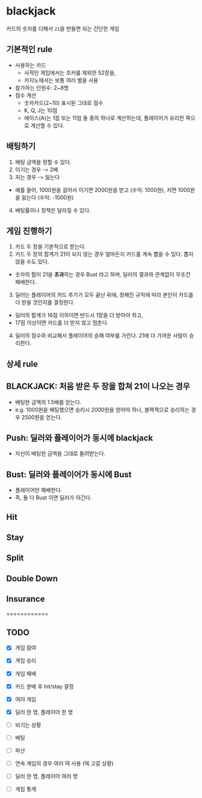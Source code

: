 # blackjack
카드의 숫자를 더해서 `21`을 만들면 되는 간단한 게임


## 기본적인 rule
- 사용하는 카드
  - 사적인 게임에서는 조커를 제외한 52장을, 
  - 카지노에서는 보통 여러 벌을 사용
- 참가하는 인원수: 2~8명
- 점수 계산
  -  숫자카드(2~10) 표시된 그대로 점수
  - K, Q, J는 10점 
  - 에이스(A)는 1점 또는 11점 둘 중의 하나로 계산하는데, 플레이어가 유리한 쪽으로 계산할 수 있다.
 

## 배팅하기
1. 배팅 금액을 정할 수 있다.
2. 이기는 경우 -> 2배
3. 지는 경우 -> 잃는다 
  - 예를 들어, 1000원을 걸어서 이기면 2000원을 받고 (수익: 1000원), 지면 1000원을 잃는다 (수익: -1000원)
4. 배팅률이나 정책은 달라질 수 있다.


## 게임 진행하기
1. 카드 두 장을 기본적으로 받는다.
2. 카드 두 장의 합계가 21이 되지 않는 경우 얼마든지 카드를 계속 뽑을 수 있다. 뽑지 않을 수도 있다. 
  - 숫자의 합이 21을 **초과**하는 경우 Bust 라고 하며, 딜러의 결과와 관계없이 무조건 패배한다.
3. 딜러는 플레이어의 카드 추가가 모두 끝난 뒤에, 정해진 규칙에 따라 본인이 카드를 더 받을 것인지를 결정한다. 
  - 딜러의 합계가 16점 이하이면 반드시 1장을 더 받아야 하고, 
  - 17점 이상이면 카드를 더 받지 않고 멈춘다.
4. 딜러의 점수와 비교해서 플레이어의 승패 여부를 가린다. 21에 더 가까운 사람이 승리한다.  


## 상세 rule
## BLACKJACK: 처음 받은 두 장을 합쳐 21이 나오는 경우 
- 배팅한 금액의 1.5배를 얻는다. 
- e.g. 1000원을 배팅했으면 승리시 2000원을 얻어야 하나, 블랙잭으로 승리하는 경우 2500원을 얻는다.  

## Push: 딜러와 플레이어가 동시에 blackjack
- 자신이 배팅한 금액을 그대로 돌려받는다.

## Bust: 딜러와 플레이어가 동시에 Bust
- 플레이어만 패배한다. 
- 즉, 둘 다 Bust 이면 딜러가 이긴다.

## Hit

## Stay

## Split

## Double Down

## Insurance





============
## TODO
- [x] 게임 참여 
- [x] 게임 승리
- [x] 게임 패배
- [x] 카드 분배 후 hit/stay 결정 
- [x] 여러 게임 
- [x] 딜러 한 명, 플레이어 한 명 
- [ ] 비기는 상황 
- [ ] 베팅
- [ ] 파산 
- [ ] 연속 게임의 경우 여러 덱 사용 (덱 고갈 상황)
- [ ] 딜러 한 명, 플레이어 여러 명
- [ ] 게임 통계

